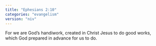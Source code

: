 ```yaml
---
title: "Ephesians 2:10"
categories: "evangelism"
version: "niv"
---
```


For we are God’s handiwork, created in Christ Jesus to do good works, which God prepared in advance for us to do.